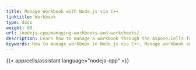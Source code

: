 ```yaml
---
title: Manage Workbook with Node.js via C++
linktitle: Workbook
type: docs
weight: 60
url: /nodejs-cpp/managing-workbooks-and-worksheets/
description: Learn how to manage a workbook through the Aspose.Cells for Node.js via C++ APIs.
keywords: How to manage workbook in Node.js via C++, Manage workbook and worksheets using Node.js via C++, Operate workbook and worksheets in Node.js via C++. 
---
```


{{< app/cells/assistant language="nodejs-cpp" >}}